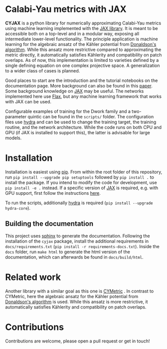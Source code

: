 # Calabi-Yau metrics with JAX
**CYJAX** is a python library for numerically approximating Calabi-Yau metrics
using machine learning implemented with the [JAX library](https://github.com/google/jax).
It is meant to be accessible both on a top-level and in a modular way, exposing all intermediate lower-level functionality.
The principle application is machine learning for the algebraic ansatz of the Kähler potential from [Donaldson's algorithm](https://doi.org/10.4310/jdg/1090349449).
While this ansatz more restrictive compared to approximating the metric directly, it automatically satisfies Kählerity and compatibility on patch overlaps.
As of now, this implementation is limited to varieties defined by a single defining equation on one complex projective space.
A generalization to a wider class of cases is planned.

Good places to start are the introduction and the tutorial notebooks on the documentation page.
More background can also be found in this [paper](https://inspirehep.net/literature/1835403).
Some background knowledge on [JAX](https://github.com/google/jax) may be useful.
The networks implemented here use [Flax](https://github.com/google/flax), but any machine learning framework that works with JAX can be used.

Configurable examples of training for the Dwork family and a two-parameter quintic can be found in the `scripts/` folder.
The configuration files use [hydra](https://hydra.cc) and can be used to change the training target, the training routine, and the network architecture.
While the code runs on both CPU and GPU (if JAX is installed to support this), the latter is advisable for large models.

# Installation
Installation is easiest using [pip](https://packaging.python.org/en/latest/key_projects/#pip).
From within the root folder of this repository, run `pip install --upgrade pip setuptools` followed by `pip install .` to install the package.
If you intend to modify the code for development, use `pip install -e .` instead.
If a specific version of [JAX](https://github.com/google/jax) is required, e.g. with GPU support, first follow the instructions [here](https://github.com/google/jax#installation).

To run the scripts, additionally [hydra](https://hydra.cc) is required (`pip install --upgrade hydra-core`).

## Building the documentation
This project uses [sphinx](https://www.sphinx-doc.org) to generate the documentation.
Following the installation of the `cyjax` package, install the additional requirements in `docs/requirements.txt`
(`pip install -r requirements-docs.txt`).
Inside the `docs` folder, run `make html` to generate the html version of the documentation, which can afterwards
be found in `docs/build/html`.

# Related work
Another library with a similar goal as this one is [CYMetric](https://github.com/pythoncymetric/cymetric>) .
In contrast to CYMetric, here the algebraic ansatz for the Kähler potential from [Donaldson's algorithm](https://doi.org/10.4310/jdg/1090349449>) is used.
While this ansatz is more restrictive, it automatically satisfies Kählerity and compatibility on patch overlaps.

# Contributions
Contributions are welcome, please open a pull request or get in touch!
